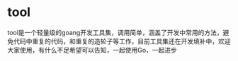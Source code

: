 tool
==========
tool是一个轻量级的goang开发工具集，调用简单，涵盖了开发中常用的方法，避免代码中重复的代码，和重复的造轮子等工作，目前工具集还在开发填补中，欢迎大家使用，有什么不足希望可以告知，一起使用Go，一起进步